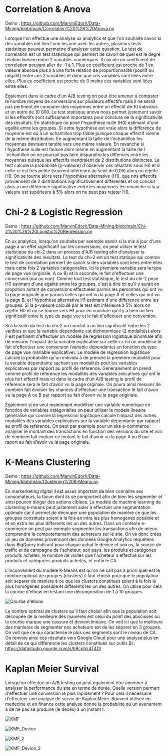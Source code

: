 # Correlation & Anova
Demo : https://github.com/MarvinEdorh/Data-Mining/blob/main/Correlation%20%26%20Anova.py

Lorsque l'on effectue une analyse ux analytics et que l'on souhaite savoir si des variables ont lien l'une les une avec les autres, plusieurs tests statistique peuveut permettre d'analyser cette question. Le test de correlation est un test statistique qui permert de savoir de quel est le degré relation linéaire entre 2 variables numériques. Il calcule un coefficient de correlation pouvant aller de -1 à 1. Plus ce coefficient est proche de 1 en valeure absolue plus il a une forte relation de proportionnalité (positif ou négatif) entre ces 2 variables et donc que ces variables sont liées entre elles. Plus ce coefficient est proche de 0 moins ces variables sont liées entre elles.

Également dans le cadre d'un A/B testing on peut être amener à comparer le nombre moyens de conversions sur plusieurs effectifs mais il ne serait pas pertinent de comparer des moyennes entre un effectif de 10 individus et un autre de 10 000. Le test statisque anova nous permet justement savoir si les effectifs sont suffisament importants pour conclure de la significativité des résultats. En statistique on pose l'hypothèse nulle (H0) estimant d'une egalité entre les groupes. Si cette hypothèse est vraie alors la différence de moyenne est du à un echantillon trop faible puisque chaque effectif vienne de la même distribution. En augmentant la taille de l'echantillon les moyennes devraient tendre vers une même valeure. En revanche si l'hypothese nulle est fausse alors même en augmentant la taille de l´echantillon on ne pourrait pas faire disparaitre les diffences entre les moyennes puisque les effectifs viendraient de 2 distributions distinctes. Le test calcule la probabilité (p-valeure) d'observer ces resultats sous H0 et si celle-ci est très petite (souvent inférieure au seuil de 0,05) alors on rejette H0. On se tourne alors vers l'hypothèse alternative (H1), que nos effectifs proviennent de 2 distributions significativement différentes et on conclut alors à une différence significative entre les moyennes. En revanche si la p-valeure est supérieure à 5% alors on ne peut pas rejeter H0.

# Chi-2 & Logistic Regression 
Demo : https://github.com/MarvinEdorh/Data-Mining/blob/main/Chi-2%20%26%20Logistic%20Regression.py

En ux analytics, lorsqu'on souhaite par exemple savoir si la mis à jour d'une page a un effet significatif sur les conversions, on peut utilser le test statistique du chi-2 dans un process d'A/B testing afin d'analyser la significativité des résultats. Le test du chi-2 est un test statique qui comme le test de correlation permert de savoir si des variables sont liées entre elles mais cette fois 2 variables catégorielles. Ici la premiere variable sera le type de page vue (orginale, A ou B) et la seconde, le fait d'effectuer une conversion (oui ou non). Comme tout test statistique, le test du chi-2 pose H0 estimant d'une egalité entre les groupes, c'est à dire ici qu'il y aurait en propotion autant de conversions effectuées parmis les personnes qui ont vu la page originale que parmis celles qui ont vu la page A et celles qui ont vu la page B, et l'hypothèse alternative H1 estimant d'une difference entre les groupes. Si la p-valeure calculé par le test est inférieure à 5% alors on rejette H0 et on se tourne vers H1 pour en conclure qu'il y a bien un lien significatif entre le type de page vue et le fait d'effectuer une conversion. 

Si à la suite du test du chi-2 on conclut à un lien significatif entre les 2 varibles et que la variable dépendante est   dichotomique (2 modalités) alors il est pertinent d'effectuer un modèle de regression logistique binomiale afin de mesurer l'impact de la variable explicative sur celle-ci. Ici on modélise le fait d'effectuer une conversion (variable dépendante) en fonction du type de page vue (variable explicative). Le modèle de regression logistique calcule la probabilité qu'un individu à de prendre la premiere modailité pour la variable dépendante sachant ses modalités pour les variables explicatives par rapport au profil de réference. Généralement on prend comme profil de réference les modalités des variables exlicatives qui ont le plus fort effectif mais ici dans le cadre d'un A/B testing le profil de réference sera le fait d'avoir vu la page orginale. On poura ainsi mesurer de combien fait évoluer les chances d'effectuer une transaction le fait d'avoir vu la page A ou B par rapport au fait d'avoir vu la page originale.

Également si on veut maintenant modéliser une variable numérique en fonction de variables catégorielles on peut utiliser le modele lineaire généralisé qui comme la regression logistique calcule l'impact des autres modalités des variables explicatives sur la variable dépendante par rapport au profil de reférence. On peut par exemple pour un site e-commerce analyser le montant des transactions en fonction des versions du site et voir de combien fait evoluer ce motant le fait d'avoir vu la page A ou B par raport au fait d'avoir vu la page originale.


# K-Means Clustering
Demo : https://github.com/MarvinEdorh/Data-Mining/blob/main/Clustering%20K-Means.py

En markerketing digital il est assez important de bien connaitre ses consomateurs, la facon dont ils se comportent afin de bien les segmenter et ainsi pouvoir diriger des actions ciblées. Le modèle de machine learning de clustering k-means peut justement aider à effectuer une segmentation optimale car il permet de découper une population de manière ce que les groupes constitués soient à la fois en intra les plus homogènes possible et et en extra les plus differents les un des autres. Dans un contexte e-commerce on peut par exemple segmenter les transactions afin de mieux comprendre le compotertement des acheteurs sur le site. On va donc crées un jeu de données provennant des données Google Analytics requêtées dans BigQuery indicant pour chaque achat le device et son os, la source de traffic et de campagne de l'acheteur, son pays, les produits et catégories produits achetés, le nombre de visites que l'acheteur a effectué sur les produits et catégories produits achetés, et enfin le CA.

L'inconvenient du modele K-Means est qu'on ne sait pas a priori quel est le nombre optimal de groupes (clusters) il faut choisir pour que le population soit separer de maniere à ce que les clusters constitués soient à la fois le plus homogenes possible et differents les un des autres. On utlise pour cela la courbe d'elbow en testant une décomposition de 1 à 10 groupes.

![Courbe d'elbow](https://user-images.githubusercontent.com/83826055/129334001-457b71dd-c30f-43de-897e-d2dab6f01a60.png)

Le nombre optimal de clusters qu'il faut choisir afin que la population soit découpée de la meilleure des manières est celui du point des abscisses où la courbe marque une cassure et devient linéaire. On voit ici que la meilleure des manieres de segmenter nos acheteurs est de les séparer en 3 groupes. On voit que ce qui caracterise le plus ces segments sont le niveau de CA. On renvoie ainsi ces résultats vers Google Cloud pour une analyse plus en détail de ce qui différencie les clusters constitués sur outils BI : https://datastudio.google.com/s/hRcohz4T4DI

# Kaplan Meier Survival
Lorsqu'on effectue un A/B testing on peut également être amenner à analyser la performance du site en terme de durée. Quelle version permert d'effectuer une conversion le plus rapidement ? Pour cela il nécéssaire d'effectuer une analyse de servie de Kaplan Meier. Souvent utilisée en medecine et en finance cette analyse donne la probabilité qu'un evenement à de ne pas se produire (le décès) à  un instant t.

![KMF](https://user-images.githubusercontent.com/83826055/129444429-fcef0f33-b30f-4c5c-9b22-af75347ed59e.png)

![KMF_Device](https://user-images.githubusercontent.com/83826055/129444431-0271e2aa-c5cc-4988-9497-2b6b61337bb1.png)

![KMF_2](https://user-images.githubusercontent.com/83826055/129450587-cf45114a-ea53-49d4-b7ee-a1bb04a8b7f3.png)

![KMF_Device_2](https://user-images.githubusercontent.com/83826055/129450589-e52c90a2-8391-4d86-9827-43318689c2ae.png)
